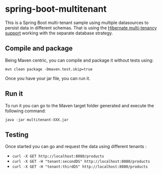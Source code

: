 # spring-boot-multitenant
This is a Spring Boot multi-tenant sample using multiple datasources to persist data in different schemas. 
That is using the [Hibernate multi-tenancy support](https://docs.jboss.org/hibernate/orm/4.2/devguide/en-US/html/ch16.html) working with the separate database strategy.

## Compile and package

Being Maven centric, you can compile and package it without tests using:
```
mvn clean package -Dmaven.test.skip=true
```
Once you have your jar file, you can run it.

## Run it

To run it you can go to the Maven target folder generated and execute the following command:
```
java -jar multitenant-XXX.jar
```

## Testing

Once started you can go and request the data using different tenants :

* `curl -X GET http://localhost:8080/products`
* `curl -X GET -H "tenant:secondDS" http://localhost:8080/products`
* `curl -X GET -H "tenant:thirdDS" http://localhost:8080/products`
